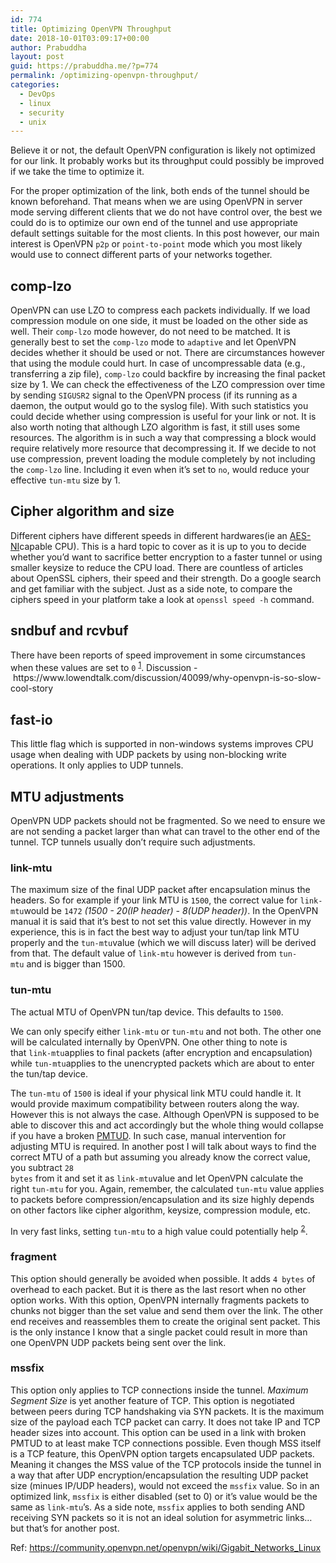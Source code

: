 ```yaml
---
id: 774
title: Optimizing OpenVPN Throughput
date: 2018-10-01T03:09:17+00:00
author: Prabuddha
layout: post
guid: https://prabuddha.me/?p=774
permalink: /optimizing-openvpn-throughput/
categories:
  - DevOps
  - linux
  - security
  - unix
---
```

Believe it or not, the default OpenVPN configuration is likely not optimized for our link. It probably works but its throughput could possibly be improved if we take the time to optimize it.

For the proper optimization of the link, both ends of the tunnel should be known beforehand. That means when we are using OpenVPN in server mode serving different clients that we do not have control over, the best we could do is to optimize our own end of the tunnel and use appropriate default settings suitable for the most clients. In this post however, our main interest is OpenVPN <code>p2p</code> or <code>point-to-point</code> mode which you most likely would use to connect different parts of your networks together.
<h2 id="comp-lzo">comp-lzo</h2>
OpenVPN can use LZO to compress each packets individually. If we load compression module on one side, it must be loaded on the other side as well. Their <code>comp-lzo</code> mode however, do not need to be matched. It is generally best to set the <code>comp-lzo</code> mode to <code>adaptive</code> and let OpenVPN decides whether it should be used or not. There are circumstances however that using the module could hurt. In case of uncompressable data (e.g., transferring a zip file), <code>comp-lzo</code> could backfire by increasing the final packet size by 1. We can check the effectiveness of the LZO compression over time by sending <code>SIGUSR2</code> signal to the OpenVPN process (if its running as a daemon, the output would go to the syslog file). With such statistics you could decide whether using compression is useful for your link or not.
It is also worth noting that although LZO algorithm is fast, it still uses some resources. The algorithm is in such a way that compressing a block would require relatively more resource that decompressing it.
If we decide to not use compression, prevent loading the module completely by not including the <code>comp-lzo</code> line. Including it even when it’s set to <code>no</code>, would reduce your effective <code>tun-mtu</code> size by 1.
<h2 id="cipher-algorithm-and-size">Cipher algorithm and size</h2>
Different ciphers have different speeds in different hardwares(ie an <a href="https://en.wikipedia.org/wiki/AES_instruction_set" target="_blank" rel="noopener">AES-NI</a>capable CPU). This is a hard topic to cover as it is up to you to decide whether you’d want to sacrifice better encryption to a faster tunnel or using smaller keysize to reduce the CPU load. There are countless of articles about OpenSSL ciphers, their speed and their strength. Do a google search and get familiar with the subject. Just as a side note, to compare the ciphers speed in your platform take a look at <code>openssl speed -h</code> command.
<h2 id="sndbuf-and-rcvbuf">sndbuf and rcvbuf</h2>
There have been reports of speed improvement in some circumstances when these values are set to <code>0</code> <sup id="fnref-1" class="footnote-ref"><a href="https://hamy.io/post/0003/optimizing-openvpn-throughput/#fn:1">1</a></sup>. Discussion - https://www.lowendtalk.com/discussion/40099/why-openvpn-is-so-slow-cool-story
<h2 id="fast-io">fast-io</h2>
This little flag which is supported in non-windows systems improves CPU usage when dealing with UDP packets by using non-blocking write operations. It only applies to UDP tunnels.
<h2 id="mtu-adjustments">MTU adjustments</h2>
OpenVPN UDP packets should not be fragmented. So we need to ensure we are not sending a packet larger than what can travel to the other end of the tunnel. TCP tunnels usually don’t require such adjustments.
<h3 id="link-mtu">link-mtu</h3>
The maximum size of the final UDP packet after encapsulation minus the headers. So for example if your link MTU is <code>1500</code>, the correct value for <code>link-mtu</code>would be <code>1472</code> <em>(1500 - 20(IP header) - 8(UDP header))</em>. In the OpenVPN manual it is said that it’s best to not set this value directly. However in my experience, this is in fact the best way to adjust your tun/tap link MTU properly and the <code>tun-mtu</code>value (which we will discuss later) will be derived from that. The default value of <code>link-mtu</code> however is derived from <code>tun-mtu</code> and is bigger than 1500.
<h3 id="tun-mtu">tun-mtu</h3>
The actual MTU of OpenVPN tun/tap device. This defaults to <code>1500</code>.

We can only specify either <code>link-mtu</code> or <code>tun-mtu</code> and not both. The other one will be calculated internally by OpenVPN. One other thing to note is that <code>link-mtu</code>applies to final packets (after encryption and encapsulation) while <code>tun-mtu</code>applies to the unencrypted packets which are about to enter the tun/tap device.

The <code>tun-mtu</code> of <code>1500</code> is ideal if your physical link MTU could handle it. It would provide maximum compatibility between routers along the way. However this is not always the case. Although OpenVPN is supposed to be able to discover this and act accordingly but the whole thing would collapse if you have a broken <a href="https://en.wikipedia.org/wiki/Path_MTU_Discovery" target="_blank" rel="noopener">PMTUD</a>.
In such case, manual intervention for adjusting MTU is required. In another post I will talk about ways to find the correct MTU of a path but assuming you already know the correct value, you subtract <code>28 bytes</code> from it and set it as <code>link-mtu</code>value and let OpenVPN calculate the right <code>tun-mtu</code> for you. Again, remember, the calculated <code>tun-mtu</code> value applies to packets before compression/encapsulation and its size highly depends on other factors like cipher algorithm, keysize, compression module, etc.

In very fast links, setting <code>tun-mtu</code> to a high value could potentially help <sup id="fnref-2" class="footnote-ref"><a href="https://hamy.io/post/0003/optimizing-openvpn-throughput/#fn:2">2</a></sup>.
<h3 id="fragment">fragment</h3>
This option should generally be avoided when possible. It adds <code>4 bytes</code> of overhead to each packet. But it is there as the last resort when no other option works. With this option, OpenVPN internally fragments packets to chunks not bigger than the set value and send them over the link. The other end receives and reassembles them to create the original sent packet. This is the only instance I know that a single packet could result in more than one OpenVPN UDP packets being sent over the link.
<h3 id="mssfix">mssfix</h3>
This option only applies to TCP connections inside the tunnel. <em>Maximum Segment Size</em> is yet another feature of TCP. This option is negotiated between peers during TCP handshaking via SYN packets. It is the maximum size of the payload each TCP packet can carry. It does not take IP and TCP header sizes into account. This option can be used in a link with broken PMTUD to at least make TCP connections possible.
Even though MSS itself is a TCP feature, this OpenVPN option targets encapsulated UDP packets. Meaning it changes the MSS value of the TCP protocols inside the tunnel in a way that after UDP encryption/encapsulation the resulting UDP packet size (minues IP/UDP headers), would not exceed the <code>mssfix</code> value.
So in an optimized link, <code>mssfix</code> is either disabled (set to 0) or it’s value would be the same as <code>link-mtu</code>’s.
As a side note, <code>mssfix</code> applies to both sending AND receiving SYN packets so it is not an ideal solution for asymmetric links… but that’s for another post.

Ref: https://community.openvpn.net/openvpn/wiki/Gigabit_Networks_Linux